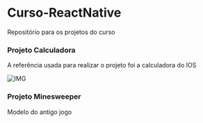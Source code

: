 ﻿# Curso-ReactNative
Repositório para os projetos do curso

### Projeto Calculadora 
A referência usada para realizar o projeto foi a calculadora do IOS

![IMG](https://i.imgur.com/TBTDHMf.jpg)


### Projeto Minesweeper
Modelo do antigo jogo